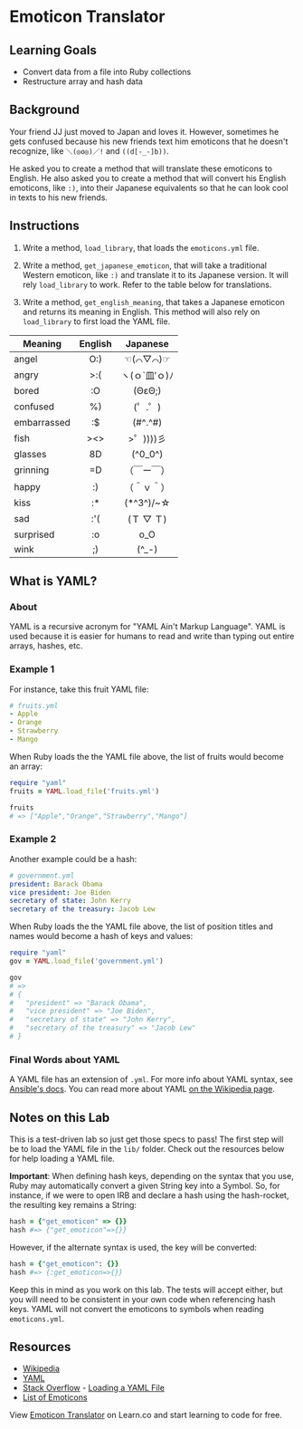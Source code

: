 
# Emoticon Translator

## Learning Goals

- Convert data from a file into Ruby collections
- Restructure array and hash data

## Background

Your friend JJ just moved to Japan and loves it. However, sometimes he gets
confused because his new friends text him emoticons that he doesn't recognize,
like `＼(◎o◎)／!` and `((d[-_-]b))`.

He asked you to create a method that will translate these emoticons to English.
He also asked you to create a method that will convert his English emoticons,
like `:)`, into their Japanese equivalents so that he can look cool in texts to
his new friends.

## Instructions

1. Write a method, `load_library`, that loads the `emoticons.yml` file.

2. Write a method, `get_japanese_emoticon`, that will take a traditional Western
   emoticon, like `:)` and translate it to its Japanese version. It will rely
   `load_library` to work. Refer to the table below for translations.

3. Write a method, `get_english_meaning`, that takes a Japanese emoticon and
   returns its meaning in English. This method will also rely on `load_library` to
   first load the YAML file.

| Meaning    | English |   Japanese    |
| ---------- | :-----: | :-----------: |
| angel      |   O:)   |    ☜(⌒▽⌒)☞    |
| angry      |   >:(   | ヽ(ｏ`皿′ｏ)ﾉ |
| bored      |   :O    |    (ΘεΘ;)     |
| confused   |   %)    |    (゜.゜)    |
| embarrassed |   :$    |    (#^.^#)    |
| fish       |   ><>   |   >゜))))彡   |
| glasses    |   8D    |    (^0_0^)    |
| grinning    |   =D    |  （￣ー￣）   |
| happy      |   :)    |  （＾ｖ＾）   |
| kiss       |   :\*   |  (\*^3^)/~☆   |
| sad        |   :'(   |   (Ｔ ▽ Ｔ)   |
| surprised  |   :o    |      o_O      |
| wink       |   ;)    |    (^\_-)     |

## What is YAML?

### About

YAML is a recursive acronym for "YAML Ain't Markup Language". YAML is used
because it is easier for humans to read and write than typing out entire arrays,
hashes, etc.

### Example 1

For instance, take this fruit YAML file:

```yml
# fruits.yml
- Apple
- Orange
- Strawberry
- Mango
```

When Ruby loads the the YAML file above, the list of fruits would become an
array:

```ruby
require "yaml"
fruits = YAML.load_file('fruits.yml')

fruits
# => ["Apple","Orange","Strawberry","Mango"]
```

### Example 2

Another example could be a hash:

```yml
# government.yml
president: Barack Obama
vice president: Joe Biden
secretary of state: John Kerry
secretary of the treasury: Jacob Lew
```

When Ruby loads the the YAML file above, the list of position titles and names
would become a hash of keys and values:

```ruby
require "yaml"
gov = YAML.load_file('government.yml')

gov
# =>
# {
#   "president" => "Barack Obama",
#   "vice president" => "Joe Biden",
#   "secretary of state" => "John Kerry",
#   "secretary of the treasury" => "Jacob Lew"
# }
```

### Final Words about YAML

A YAML file has an extension of `.yml`. For more info about YAML syntax, see
[Ansible's docs][ansible]. You can read more about YAML
[on the Wikipedia page][wiki].

## Notes on this Lab

This is a test-driven lab so just get those specs to pass! The first step will
be to load the YAML file in the `lib/` folder. Check out the resources below for
help loading a YAML file.

**Important**: When defining hash keys, depending on the syntax that you use,
Ruby may automatically convert a given String key into a Symbol. So, for
instance, if we were to open IRB and declare a hash using the hash-rocket, the
resulting key remains a String:

```ruby
hash = {"get_emoticon" => {}}
hash #=> {"get_emoticon"=>{}}
```

However, if the alternate syntax is used, the key will be converted:

```ruby
hash = {"get_emoticon": {}}
hash #=> {:get_emoticon=>{}}
```

Keep this in mind as you work on this lab. The tests will accept either, but you will need to be consistent in your own code when referencing hash keys. YAML will not convert the emoticons to symbols when reading `emoticons.yml`.

## Resources

- [Wikipedia][wiki]
- [YAML][yaml]
- [Stack Overflow](http://stackoverflow.com/) - [Loading a YAML File](http://stackoverflow.com/a/3877355)
- [List of Emoticons][emoticons]

[wiki]: http://en.wikipedia.org/wiki/YAML
[yaml]: https://ruby-doc.org/stdlib-2.5.0/libdoc/yaml/rdoc/YAML.html
[emoticons]: http://en.wikipedia.org/wiki/List_of_emoticons
[ansible]: http://docs.ansible.com/YAMLSyntax.html

<p data-visibility='hidden'>View <a href='https://learn.co/lessons/emoticon-translator' title='Emoticon Translator'>Emoticon Translator</a> on Learn.co and start learning to code for free.</p>
